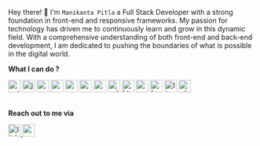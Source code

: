 Hey there! 👋 I'm `Manikanta Pitla` a Full Stack Developer with a strong foundation in front-end and responsive frameworks. My passion for technology has driven me to continuously learn and grow in this dynamic field. With a comprehensive understanding of both front-end and back-end development, I am dedicated to pushing the boundaries of what is possible in the digital world.

**What I can do ?**

<!---
 ![Python](https://img.shields.io/badge/-Python-3776AB?style=flat-square&logo=Python&logoColor=white) ![React.js](https://img.shields.io/badge/-React.js-61DAFB?style=flat-square&logo=react&logoColor=white) ![HTML](https://img.shields.io/badge/-HTML-E34F26?style=flat-square&logo=HTML5&logoColor=white) ![CSS](https://img.shields.io/badge/-CSS-1572B6?style=flat-square&logo=CSS3&logoColor=white) ![JavaScript](https://img.shields.io/badge/-JavaScript-F7DF1E?style=flat-square&logo=JavaScript&logoColor=black) ![Node.js](https://img.shields.io/badge/-Node.js-339933?style=flat-square&logo=Node.js&logoColor=white) ![Express.js](https://img.shields.io/badge/-Express.js-000000?style=flat-square&logo=express&logoColor=white) ![Redux](https://img.shields.io/badge/-Redux-764ABC?style=flat-square&logo=Redux&logoColor=white)  ![Next.js](https://img.shields.io/badge/-Next.js-000000?style=flat-square&logo=next.js&logoColor=white)  ![Linux](https://img.shields.io/badge/-Linux-FCC624?style=flat-square&logo=Linux&logoColor=black) ![Git](https://img.shields.io/badge/-Git-F05032?style=flat-square&logo=Git&logoColor=white)

--->

<div align="left">
  <img src="https://img.shields.io/badge/Python-3776AB?logo=python&logoColor=white&style=for-the-badge" height="25" alt="python logo"  />

  <img src="https://img.shields.io/badge/JavaScript-F7DF1E?logo=javascript&logoColor=black&style=for-the-badge" height="25" alt="javascript logo"  />

  <img src="https://img.shields.io/badge/React-61DAFB?logo=react&logoColor=black&style=for-the-badge" height="25" alt="react logo"  />

  <img src="https://img.shields.io/badge/Redux-764ABC?logo=redux&logoColor=white&style=for-the-badge" height="25" alt="redux logo"  />

  <img src="https://img.shields.io/badge/Next.js-000000?logo=nextdotjs&logoColor=white&style=for-the-badge" height="25" alt="nextjs logo"  />

  <img src="https://img.shields.io/badge/Node.js-339933?logo=nodedotjs&logoColor=white&style=for-the-badge" height="25" alt="nodejs logo"  />

  <img src="https://img.shields.io/badge/Express-000000?logo=express&logoColor=white&style=for-the-badge" height="25" alt="express logo"  />

  <img src="https://img.shields.io/badge/SQLite-003B57?logo=sqlite&logoColor=white&style=for-the-badge" height="25" alt="sqlite logo"  />

  <img src="https://img.shields.io/badge/HTML5-E34F26?logo=html5&logoColor=white&style=for-the-badge" height="25" alt="html5 logo"  />

  <img src="https://img.shields.io/badge/CSS3-1572B6?logo=css3&logoColor=white&style=for-the-badge" height="25" alt="css3 logo"  />

  <img src="https://img.shields.io/badge/Bootstrap-7952B3?logo=bootstrap&logoColor=white&style=for-the-badge" height="25" alt="bootstrap logo"  />

  <img src="https://img.shields.io/badge/Linux-FCC624?logo=linux&logoColor=black&style=for-the-badge" height="25" alt="linux logo"  />

  <img src="https://img.shields.io/badge/Git-F05032?logo=git&logoColor=white&style=for-the-badge" height="25" alt="git logo"  />
</div>


 
<br>

**Reach out to me via**


<div >
  <a href="https://linkedin.com/in/manikanta8/" target="_blank">
    <img src="https://img.shields.io/static/v1?message=LinkedIn&logo=linkedin&label=&color=0077B5&logoColor=white&labelColor=&style=for-the-badge" height="25" alt="linkedin logo"  />
  </a>
  <a href="mailto:pitlamanikanta81@gmail.com" target="_blank">
    <img src="https://img.shields.io/static/v1?message=Gmail&logo=gmail&label=&color=D14836&logoColor=white&labelColor=&style=for-the-badge" height="25" alt="gmail logo"  />
  </a>
</div>


